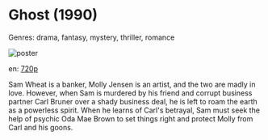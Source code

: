 # Ghost (1990)

Genres: drama, fantasy, mystery, thriller, romance

![poster](http://image.tmdb.org/t/p/w500/rtxy3cplRFPUvruZajpcoxOQ7bi.jpg)

en:
  [720p](magnet:?xt=urn:btih:3157FC5E452FAD450ECE6E2F9BAFC936713D94E2&tr=udp://glotorrents.pw:6969/announce&tr=udp://tracker.opentrackr.org:1337/announce&tr=udp://torrent.gresille.org:80/announce&tr=udp://tracker.openbittorrent.com:80&tr=udp://tracker.coppersurfer.tk:6969&tr=udp://tracker.leechers-paradise.org:6969&tr=udp://p4p.arenabg.ch:1337&tr=udp://tracker.internetwarriors.net:1337)
  


Sam Wheat is a banker, Molly Jensen is an artist, and the two are madly in love. However, when Sam is murdered by his friend and corrupt business partner Carl Bruner over a shady business deal, he is left to roam the earth as a powerless spirit. When he learns of Carl's betrayal, Sam must seek the help of psychic Oda Mae Brown to set things right and protect Molly from Carl and his goons.